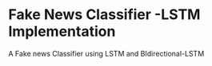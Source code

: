# Fake News Classifier -LSTM Implementation
 A Fake news Classifier using LSTM and BIdirectional-LSTM
